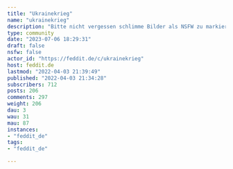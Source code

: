 ```yaml
---
title: "Ukrainekrieg" 
name: "ukrainekrieg"
description: "Bitte nicht vergessen schlimme Bilder als NSFW zu markieren. ::: spoiler AttributionIcons created by [Agung Rama](https://www.flaticon.com/authors/agung-rama) from [Flaticon](https://www.flaticon.com/):::"
type: community
date: "2023-07-06 18:29:31"
draft: false
nsfw: false
actor_id: "https://feddit.de/c/ukrainekrieg"
host: feddit.de
lastmod: "2022-04-03 21:39:49"
published: "2022-04-03 21:34:28"
subscribers: 712
posts: 206
comments: 297
weight: 206
dau: 3
wau: 31
mau: 87
instances:
- "feddit_de"
tags: 
- "feddit_de"

---
```

